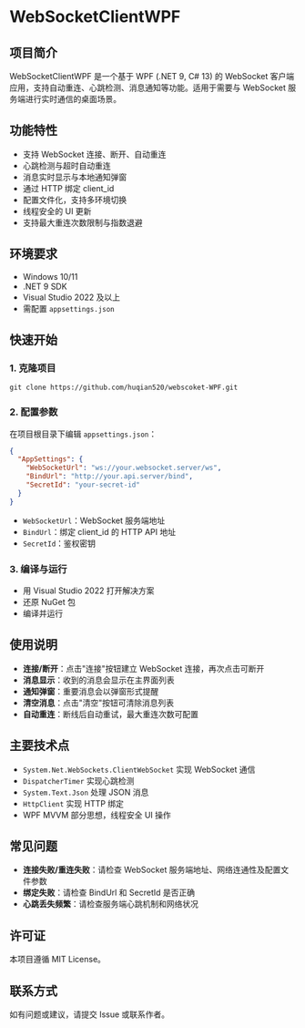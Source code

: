 # WebSocketClientWPF

## 项目简介

WebSocketClientWPF 是一个基于 WPF (.NET 9, C# 13) 的 WebSocket 客户端应用，支持自动重连、心跳检测、消息通知等功能。适用于需要与 WebSocket 服务端进行实时通信的桌面场景。

## 功能特性

- 支持 WebSocket 连接、断开、自动重连
- 心跳检测与超时自动重连
- 消息实时显示与本地通知弹窗
- 通过 HTTP 绑定 client_id
- 配置文件化，支持多环境切换
- 线程安全的 UI 更新
- 支持最大重连次数限制与指数退避

## 环境要求

- Windows 10/11
- .NET 9 SDK
- Visual Studio 2022 及以上
- 需配置 `appsettings.json`

## 快速开始

### 1. 克隆项目
```
git clone https://github.com/huqian520/webscoket-WPF.git
```

### 2. 配置参数

在项目根目录下编辑 `appsettings.json`：
```json
{
  "AppSettings": {
    "WebSocketUrl": "ws://your.websocket.server/ws",
    "BindUrl": "http://your.api.server/bind",
    "SecretId": "your-secret-id"
  }
}
```

- `WebSocketUrl`：WebSocket 服务端地址
- `BindUrl`：绑定 client_id 的 HTTP API 地址
- `SecretId`：鉴权密钥

### 3. 编译与运行

- 用 Visual Studio 2022 打开解决方案
- 还原 NuGet 包
- 编译并运行

## 使用说明

- **连接/断开**：点击"连接"按钮建立 WebSocket 连接，再次点击可断开
- **消息显示**：收到的消息会显示在主界面列表
- **通知弹窗**：重要消息会以弹窗形式提醒
- **清空消息**：点击"清空"按钮可清除消息列表
- **自动重连**：断线后自动重试，最大重连次数可配置

## 主要技术点

- `System.Net.WebSockets.ClientWebSocket` 实现 WebSocket 通信
- `DispatcherTimer` 实现心跳检测
- `System.Text.Json` 处理 JSON 消息
- `HttpClient` 实现 HTTP 绑定
- WPF MVVM 部分思想，线程安全 UI 操作

## 常见问题

- **连接失败/重连失败**：请检查 WebSocket 服务端地址、网络连通性及配置文件参数
- **绑定失败**：请检查 BindUrl 和 SecretId 是否正确
- **心跳丢失频繁**：请检查服务端心跳机制和网络状况

## 许可证

本项目遵循 MIT License。

## 联系方式

如有问题或建议，请提交 Issue 或联系作者。